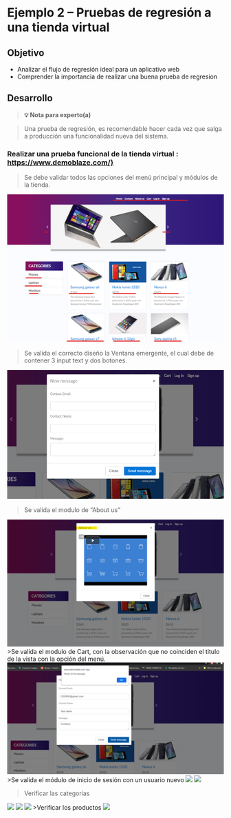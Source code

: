 # Ejemplo 2 – Pruebas de regresión a una tienda virtual

## Objetivo

* Analizar el flujo de regresión ideal para un aplicativo web
* Comprender la importancia de realizar una buena prueba de regresion

## Desarrollo

>**💡 Nota para experto(a)**

> Una prueba de regresión, es recomendable hacer cada vez que salga a producción una funcionalidad nueva del sistema.

### Realizar una prueba funcional de la tienda virtual :  https://www.demoblaze.com/}
>Se debe validar todos las opciones del menú principal y módulos de la tienda.
 <img src="https://github.com/beduExpert/SW-Testing-Fundamentals-2021/blob/main/Sesion-04/Ejemplo-02/assets/ejemplo1_1.png">

>Se valida el correcto diseño la Ventana emergente, el cual debe de contener 3 input text y dos botones.
<img src="https://github.com/beduExpert/SW-Testing-Fundamentals-2021/blob/main/Sesion-04/Ejemplo-02/assets/ejemplo1_2.png">

>Se valida el modulo de “About us”
<img src="https://github.com/beduExpert/SW-Testing-Fundamentals-2021/blob/main/Sesion-04/Ejemplo-02/assets/ejemplo1_3.png">
>Se valida el modulo de Cart, con la observación que no coinciden el titulo de la vista con la opción del menú.
<img src="https://github.com/beduExpert/SW-Testing-Fundamentals-2021/blob/main/Sesion-04/Ejemplo-01/assets/ejemplo1_4.png">
>Se valida el módulo de inicio de sesión con un usuario nuevo
<img src="https://github.com/beduExpert/SW-Testing-Fundamentals-2021/blob/main/Sesion-04/Ejemplo-01/assets/ejemplo1_5.png">
<img src="https://github.com/beduExpert/SW-Testing-Fundamentals-2021/blob/main/Sesion-04/Ejemplo-01/assets/ejemplo1_6.png">

>Verificar las categorias
<img src="https://github.com/beduExpert/SW-Testing-Fundamentals-2021/blob/main/Sesion-04/Ejemplo-01/assets/ejemplo1_7.png">
<img src="https://github.com/beduExpert/SW-Testing-Fundamentals-2021/blob/main/Sesion-04/Ejemplo-01/assets/ejemplo1_8.png">
<img src="https://github.com/beduExpert/SW-Testing-Fundamentals-2021/blob/main/Sesion-04/Ejemplo-01/assets/ejemplo1_9.png">
>Verificar los productos
<img src="https://github.com/beduExpert/SW-Testing-Fundamentals-2021/blob/main/Sesion-04/Ejemplo-01/assets/ejemplo1_10.png">

